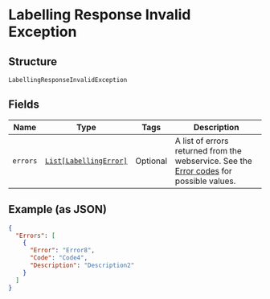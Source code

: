 
# Labelling Response Invalid Exception

## Structure

`LabellingResponseInvalidException`

## Fields

| Name | Type | Tags | Description |
|  --- | --- | --- | --- |
| `errors` | [`List[LabellingError]`](../../doc/models/labelling-error.md) | Optional | A list of errors returned from the webservice. See the [Error codes](https://developer.postnl.nl/docs/#/http/reference-data/error-codes) for possible values. |

## Example (as JSON)

```json
{
  "Errors": [
    {
      "Error": "Error8",
      "Code": "Code4",
      "Description": "Description2"
    }
  ]
}
```


